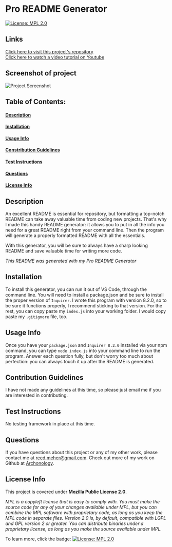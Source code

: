 # Pro README Generator
[![License: MPL 2.0](https://img.shields.io/badge/License-MPL_2.0-brightgreen.svg)](https://opensource.org/licenses/MPL-2.0)
## Links
[Click here to visit this project's repository](https://github.com/archonology/Pro-Readme-Generator)<br>
[Click here to watch a video tutorial on Youtube](https://youtu.be/h-yPOWgpN_w)
## Screenshot of project
![Project Screenshot](https://user-images.githubusercontent.com/107374664/188484514-3bf53e82-82cf-406e-922b-66233909bb93.png)

## Table of Contents:
#### [Description](#description)
#### [Installation](https://github.com/archonology/Pro-Readme-Generator/blob/main/README.md#installation)
#### [Usage Info](https://github.com/archonology/Pro-Readme-Generator/blob/main/README.md#usage-info)
#### [Constribution Guidelines](https://github.com/archonology/Pro-Readme-Generator/blob/main/README.md#constribution-guidelines)
#### [Test Instructions](https://github.com/archonology/Pro-Readme-Generator/blob/main/README.md#test-instructions)
#### [Questions](https://github.com/archonology/Pro-Readme-Generator/blob/main/README.md#questions)
#### [License Info](https://github.com/archonology/Pro-Readme-Generator/blob/main/README.md#license-info)

## Description
An excellent README is essential for repository, but formatting a top-notch README can take away valuable time from coding new projects.  That's why I made this handy README generator: it allows you to put in all the info you need for a great README right from your command line. Then the program will generate a properly formatted README with all the essentials.  

With this generator, you will be sure to always have a sharp looking README and save valuable time for writing more code. 

*This README was generated with my Pro README Generator*
    
## Installation
To install this generator, you can run it out of VS Code, through the command line.  You will need to install a package.json and be sure to install the proper version of `Inquirer`. I wrote this program with version 8.2.0, so to be sure it functions properly, I recommend sticking to that version.  For the rest, you can copy paste my `index.js` into your working folder. I would copy paste my `.gitignore` file, too.  

## Usage Info
Once you have your `package.json` and `Inquirer 8.2.0` installed via your npm command, you can type `node index.js` into your command line to run the program. Answer each question fully, but don't worry too much about perfection: you can always touch it up after the README is generated. 

## Contribution Guidelines
I have not made any guidelines at this time, so please just email me if you are interested in contributing.

## Test Instructions
No testing framework in place at this time.

## Questions
If you have questions about this project or any of my other work, please contact me at reed.meher@gmail.com. Check out more of my work on Github at [Archonology](https://github.com/Archonology).
    
## License Info
This project is covered under **Mozilla Public License 2.0**.

*MPL is a copyleft license that is easy to comply with. You must make the source code for any of your changes available under MPL, but you can combine the MPL software with proprietary code, as long as you keep the MPL code in separate files. Version 2.0 is, by default, compatible with LGPL and GPL version 2 or greater. You can distribute binaries under a proprietary license, as long as you make the source available under MPL.* 

To learn more, click the badge: [![License: MPL 2.0](https://img.shields.io/badge/License-MPL_2.0-brightgreen.svg)](https://opensource.org/licenses/MPL-2.0)
